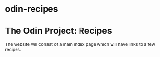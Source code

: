 # odin-recipes

# The Odin Project: Recipes

The website will consist of a main index page which will have links to a few recipes.